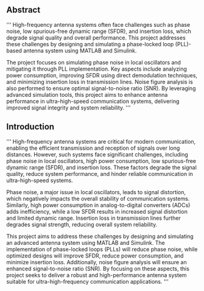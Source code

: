 ## Abstract
'''
High-frequency antenna systems often face challenges such as phase noise, low spurious-free dynamic range (SFDR), and insertion loss, which degrade signal quality and overall performance. This project addresses these challenges by designing and simulating a phase-locked loop (PLL)-based antenna system using MATLAB and Simulink.

The project focuses on simulating phase noise in local oscillators and mitigating it through PLL implementation. Key aspects include analyzing power consumption, improving SFDR using direct demodulation techniques, and minimizing insertion loss in transmission lines. Noise figure analysis is also performed to ensure optimal signal-to-noise ratio (SNR). By leveraging advanced simulation tools, this project aims to enhance antenna performance in ultra-high-speed communication systems, delivering improved signal integrity and system reliability.
'''
## Introduction
'''
High-frequency antenna systems are critical for modern communication, enabling the efficient transmission and reception of signals over long distances. However, such systems face significant challenges, including phase noise in local oscillators, high power consumption, low spurious-free dynamic range (SFDR), and insertion loss. These factors degrade the signal quality, reduce system performance, and hinder reliable communication in ultra-high-speed systems.

Phase noise, a major issue in local oscillators, leads to signal distortion, which negatively impacts the overall stability of communication systems. Similarly, high power consumption in analog-to-digital converters (ADCs) adds inefficiency, while a low SFDR results in increased signal distortion and limited dynamic range. Insertion loss in transmission lines further degrades signal strength, reducing overall system reliability.

This project aims to address these challenges by designing and simulating an advanced antenna system using MATLAB and Simulink. The implementation of phase-locked loops (PLLs) will reduce phase noise, while optimized designs will improve SFDR, reduce power consumption, and minimize insertion loss. Additionally, noise figure analysis will ensure an enhanced signal-to-noise ratio (SNR). By focusing on these aspects, this project seeks to deliver a robust and high-performance antenna system suitable for ultra-high-frequency communication applications.
'''
